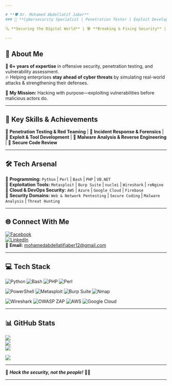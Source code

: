 ```yaml
---

# **🛡️ Dr. Mohamed Abdellatif Jaber**  
### 🚀 **Cybersecurity Specialist | Penetration Tester | Exploit Developer**  

🔍 **Securing the Digital World** | 🛠️ **Breaking & Fixing Security** | 🏴‍☠️ **Red Teaming & Ethical Hacking**  

---
```


## **👾 About Me**  
🦾 **6+ years of expertise** in offensive security, penetration testing, and vulnerability assessment.  
🔥 Helping enterprises **stay ahead of cyber threats** by simulating real-world attacks & strengthening their defenses.  

🚀 **My Mission:** Hacking with purpose—exploiting vulnerabilities before malicious actors do.  

---

## **🔹 Key Skills & Achievements**  
🔻 **Penetration Testing & Red Teaming** | 🔻 **Incident Response & Forensics** | 🔻 **Exploit & Tool Development** | 🔻 **Malware Analysis & Reverse Engineering** | 🔻 **Secure Code Review**  

---

## **🛠 Tech Arsenal**  
🔹 **Programming:** `Python` | `Perl` | `Bash` | `PHP` | `VB.NET`  
🔹 **Exploitation Tools:** `Metasploit` | `Burp Suite` | `nuclei` | `Wireshark` | `reNgine`  
🔹 **Cloud & DevOps Security:** `AWS` | `Azure` | `Google Cloud` | `Firebase`  
🔹 **Security Domains:** `Web & Network Pentesting` | `Secure Coding` | `Malware Analysis` | `Threat Hunting`  

---

## **🌐 Connect With Me**  
[![Facebook](https://img.shields.io/badge/Facebook-%231877F2.svg?style=for-the-badge&logo=facebook&logoColor=white)](https://facebook.com/mrm0hm3d)  
[![LinkedIn](https://img.shields.io/badge/LinkedIn-%230077B5.svg?style=for-the-badge&logo=linkedin&logoColor=white)](https://linkedin.com/in/golden-security)  
📧 **Email:** [mohamedabdellatifjaber12@gmail.com](mailto:mohamedabdellatifjaber12@gmail.com)  

---

## **💻 Tech Stack**  
![Python](https://img.shields.io/badge/python-3670A0?style=for-the-badge&logo=python&logoColor=ffdd54) ![Bash](https://img.shields.io/badge/bash_script-%23121011.svg?style=for-the-badge&logo=gnu-bash&logoColor=white) ![PHP](https://img.shields.io/badge/php-%23777BB4.svg?style=for-the-badge&logo=php&logoColor=white) ![Perl](https://img.shields.io/badge/perl-%2339457E.svg?style=for-the-badge&logo=perl&logoColor=white)  

![PowerShell](https://img.shields.io/badge/PowerShell-%235391FE.svg?style=for-the-badge&logo=powershell&logoColor=white) ![Metasploit](https://img.shields.io/badge/Metasploit-%23A81D33.svg?style=for-the-badge&logo=metasploit&logoColor=white) ![Burp Suite](https://img.shields.io/badge/Burp_Suite-%23FF6F00.svg?style=for-the-badge&logo=burpsuite&logoColor=white) ![Nmap](https://img.shields.io/badge/Nmap-%230074c1.svg?style=for-the-badge&logo=nmap&logoColor=white)  

![Wireshark](https://img.shields.io/badge/Wireshark-%23167b9f.svg?style=for-the-badge&logo=wireshark&logoColor=white) ![OWASP ZAP](https://img.shields.io/badge/OWASP_ZAP-%23000000.svg?style=for-the-badge&logo=owasp&logoColor=white) ![AWS](https://img.shields.io/badge/AWS-%23FF9900.svg?style=for-the-badge&logo=amazon-aws&logoColor=white) ![Google Cloud](https://img.shields.io/badge/GoogleCloud-%234285F4.svg?style=for-the-badge&logo=google-cloud&logoColor=white)  

---

## **📊 GitHub Stats**  
![](https://github-readme-stats.vercel.app/api?username=Golden-Secure&theme=radical&hide_border=false&include_all_commits=false&count_private=false)  
![](https://github-readme-streak-stats.herokuapp.com/?user=Golden-Secure&theme=radical&hide_border=false)  
![](https://github-readme-stats.vercel.app/api/top-langs/?username=Golden-Secure&theme=radical&hide_border=false&include_all_commits=false&count_private=false&layout=compact)  

[![](https://visitcount.itsvg.in/api?id=Golden-Secure&icon=0&color=0)](https://visitcount.itsvg.in)  

---

🔐 **_Hack the security, not the people!_** 🏴‍☠️  

---
